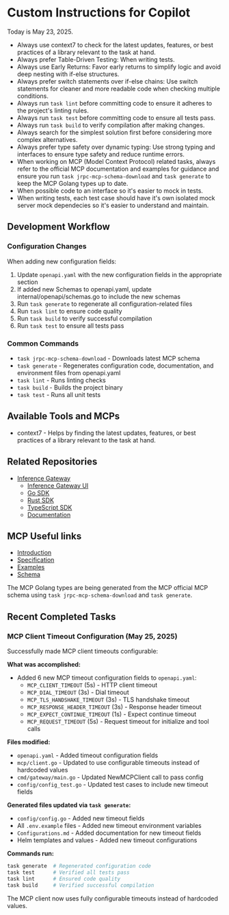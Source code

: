 # Custom Instructions for Copilot

Today is May 23, 2025.

- Always use context7 to check for the latest updates, features, or best practices of a library relevant to the task at hand.
- Always prefer Table-Driven Testing: When writing tests.
- Always use Early Returns: Favor early returns to simplify logic and avoid deep nesting with if-else structures.
- Always prefer switch statements over if-else chains: Use switch statements for cleaner and more readable code when checking multiple conditions.
- Always run `task lint` before committing code to ensure it adheres to the project's linting rules.
- Always run `task test` before committing code to ensure all tests pass.
- Always run `task build` to verify compilation after making changes.
- Always search for the simplest solution first before considering more complex alternatives.
- Always prefer type safety over dynamic typing: Use strong typing and interfaces to ensure type safety and reduce runtime errors.
- When working on MCP (Model Context Protocol) related tasks, always refer to the official MCP documentation and examples for guidance and ensure you run `task jrpc-mcp-schema-download` and `task generate` to keep the MCP Golang types up to date.
- When possible code to an interface so it's easier to mock in tests.
- When writing tests, each test case should have it's own isolated mock server mock dependecies so it's easier to understand and maintain.

## Development Workflow

### Configuration Changes

When adding new configuration fields:

1. Update `openapi.yaml` with the new configuration fields in the appropriate section
2. If added new Schemas to openapi.yaml, update internal/openapi/schemas.go to include the new schemas
3. Run `task generate` to regenerate all configuration-related files
4. Run `task lint` to ensure code quality
5. Run `task build` to verify successful compilation
6. Run `task test` to ensure all tests pass

### Common Commands

- `task jrpc-mcp-schema-download` - Downloads latest MCP schema
- `task generate` - Regenerates configuration code, documentation, and environment files from openapi.yaml
- `task lint` - Runs linting checks
- `task build` - Builds the project binary
- `task test` - Runs all unit tests

## Available Tools and MCPs

- context7 - Helps by finding the latest updates, features, or best practices of a library relevant to the task at hand.

## Related Repositories

- [Inference Gateway](https://github.com/inference-gateway)
  - [Inference Gateway UI](https://github.com/inference-gateway/ui)
  - [Go SDK](https://github.com/inference-gateway/go-sdk)
  - [Rust SDK](https://github.com/inference-gateway/rust-sdk)
  - [TypeScript SDK](https://github.com/inference-gateway/typescript-sdk)
  - [Documentation](https://github.com/inference-gateway/docs)

## MCP Useful links

- [Introduction](https://modelcontextprotocol.io/introduction)
- [Specification](https://modelcontextprotocol.io/specification)
- [Examples](https://modelcontextprotocol.io/examples)
- [Schema](https://raw.githubusercontent.com/modelcontextprotocol/modelcontextprotocol/refs/heads/main/schema/draft/schema.json)

The MCP Golang types are being generated from the MCP official MCP schema using `task jrpc-mcp-schema-download` and `task generate`.

## Recent Completed Tasks

### MCP Client Timeout Configuration (May 25, 2025)

Successfully made MCP client timeouts configurable:

**What was accomplished:**

- Added 6 new MCP timeout configuration fields to `openapi.yaml`:
  - `MCP_CLIENT_TIMEOUT` (5s) - HTTP client timeout
  - `MCP_DIAL_TIMEOUT` (3s) - Dial timeout
  - `MCP_TLS_HANDSHAKE_TIMEOUT` (3s) - TLS handshake timeout
  - `MCP_RESPONSE_HEADER_TIMEOUT` (3s) - Response header timeout
  - `MCP_EXPECT_CONTINUE_TIMEOUT` (1s) - Expect continue timeout
  - `MCP_REQUEST_TIMEOUT` (5s) - Request timeout for initialize and tool calls

**Files modified:**

- `openapi.yaml` - Added timeout configuration fields
- `mcp/client.go` - Updated to use configurable timeouts instead of hardcoded values
- `cmd/gateway/main.go` - Updated NewMCPClient call to pass config
- `config/config_test.go` - Updated test cases to include new timeout fields

**Generated files updated via `task generate`:**

- `config/config.go` - Added new timeout fields
- All `.env.example` files - Added new timeout environment variables
- `Configurations.md` - Added documentation for new timeout fields
- Helm templates and values - Added new timeout configurations

**Commands run:**

```bash
task generate  # Regenerated configuration code
task test      # Verified all tests pass
task lint      # Ensured code quality
task build     # Verified successful compilation
```

The MCP client now uses fully configurable timeouts instead of hardcoded values.
